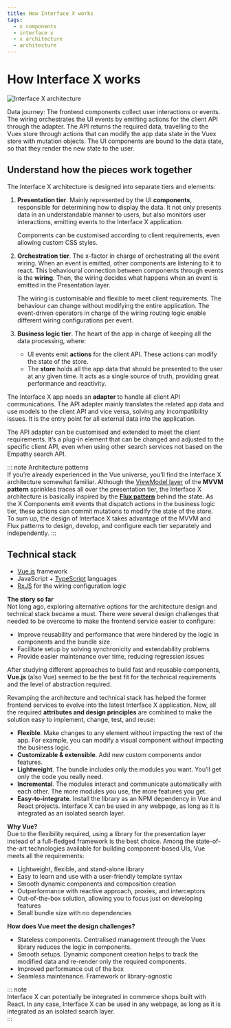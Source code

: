 ```yaml
---
title: How Interface X works
tags:
  - x components
  - interface x
  - x architecture
  - architecture
---
```


# How Interface X works

<img :src="$withBase('/assets/media/interfacex-architecture.svg')" alt="Interface X architecture">

<FootNote>

Data journey: The frontend components collect user interactions or events. The wiring orchestrates
the UI events by emitting actions for the client API through the adapter. The API returns the
required data, travelling to the Vuex store through actions that can modify the app data state in
the Vuex store with mutation objects. The UI components are bound to the data state, so that they
render the new state to the user.

</FootNote>

## Understand how the pieces work together

The Interface&nbsp;X architecture is designed into separate tiers and elements:

1.  **Presentation tier**. Mainly represented by the UI **components**, responsible for determining
    how to display the data. It not only presents data in an understandable manner to users, but
    also monitors user interactions, emitting events to the Interface&nbsp;X application.

    Components can be customised according to client requirements, even allowing custom CSS styles.

2.  **Orchestration tier**. The x-factor in charge of orchestrating all the event wiring. When an
    event is emitted, other components are listening to it to react. This behavioural connection
    between components through events is the **wiring**. Then, the wiring decides what happens when
    an event is emitted in the Presentation layer.

    The wiring is customisable and flexible to meet client requirements. The behaviour can change
    without modifying the entire application. The event-driven operators in charge of the wiring
    routing logic enable different wiring configurations per event.

3.  **Business logic tier**. The heart of the app in charge of keeping all the data processing,
    where:
    - UI events emit **actions** for the client API. These actions can modify the state of the
      store.
    - The **store** holds all the app data that should be presented to the user at any given time.
      It acts as a single source of truth, providing great performance and reactivity.

The Interface&nbsp;X app needs an **adapter** to handle all client API communications. The API
adapter mainly translates the related app data and use models to the client API and vice versa,
solving any incompatibility issues. It is the entry point for all external data into the
application.

The API adapter can be customised and extended to meet the client requirements. It’s a plug-in
element that can be changed and adjusted to the specific client API, even when using other search
services not based on the Empathy search API.

::: note Architecture patterns  
If you’re already experienced in the Vue universe, you’ll find the Interface&nbsp;X architecture
somewhat familiar. Although the [ViewModel layer](https://012.vuejs.org/guide/#Introduction) of the
**MVVM pattern** sprinkles traces all over the presentation tier, the Interface X architecture is
basically inspired by the
[**Flux pattern**](https://vuex.vuejs.org/#what-is-a-state-management-pattern) behind the state. As
the X&nbsp;Components emit events that dispatch actions in the business logic tier, these actions
can commit mutations to modify the state of the store.  
To sum up, the design of Interface&nbsp;X takes advantage of the MVVM and Flux patterns to design,
develop, and configure each tier separately and independently. :::

## Technical stack

- [Vue.js](https://vuejs.org/) framework
- JavaScript + [TypeScript](https://www.typescriptlang.org/) languages
- [RxJS](https://rxjs.dev/) for the wiring configuration logic

**The story so far**  
Not long ago, exploring alternative options for the architecture design and technical stack became a
must. There were several design challenges that needed to be overcome to make the frontend service
easier to configure:

- Improve reusability and performance that were hindered by the logic in components and the bundle
  size
- Facilitate setup by solving synchronicity and extendability problems
- Provide easier maintenance over time, reducing regression issues

After studying different approaches to build fast and reusable components, **Vue.js** (also Vue)
seemed to be the best fit for the technical requirements and the level of abstraction required.

Revamping the architecture and technical stack has helped the former frontend services to evolve
into the latest Interface&nbsp;X application. Now, all the required **attributes and design
principles** are combined to make the solution easy to implement, change, test, and reuse:

- **Flexible**. Make changes to any element without impacting the rest of the app. For example, you
  can modify a visual component without impacting the business logic.
- **Customizable & extensible**. Add new custom components andor features.
- **Lightweight**. The bundle includes only the modules you want. You’ll get only the code you
  really need.
- **Incremental**. The modules interact and communicate automatically with each other. The more
  modules you use, the more features you get.
- **Easy-to-integrate**. Install the library as an NPM dependency in Vue and React projects.
  Interface X can be used in any webpage, as long as it is integrated as an isolated search layer.

**Why Vue?**  
Due to the flexibility required, using a library for the presentation layer instead of a
full-fledged framework is the best choice. Among the state-of-the-art technologies available for
building component-based UIs, Vue meets all the requirements:

- Lightweight, flexible, and stand-alone library
- Easy to learn and use with a user-friendly template syntax
- Smooth dynamic components and composition creation
- Outperformance with reactive approach, proxies, and interceptors
- Out-of-the-box solution, allowing you to focus just on developing features
- Small bundle size with no dependencies

**How does Vue meet the design challenges?**

- Stateless components. Centralised management through the Vuex library reduces the logic in
  components.
- Smooth setups. Dynamic component creation helps to track the modified data and re-render only the
  required components.
- Improved performance out of the box
- Seamless maintenance. Framework or library-agnostic

::: note  
Interface&nbsp;X can potentially be integrated in commerce shops built with React. In any case,
Interface&nbsp;X can be used in any webpage, as long as it is integrated as an isolated search
layer.  
:::
